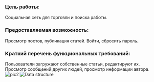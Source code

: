 ### Цель работы:  
Cоциальная сеть для торговли и поиска работы. 
### Предоставляемая возможность:
Просмотр постов, публикация статей. Войти, сбросить пароль. 
### Краткий перечень функциональных требований:  
Пользователи загружают собственные статьи, редактируют их. Просмотр сообщений других людей, просмотр информации автора.  
![](https://github.com/anewday1999/web_lab1/blob/main/pictures/271945594_445223547057446_3338745181557684151_n.png "pic2")
![](https://github.com/anewday1999/web_lab1/blob/main/pictures/271754414_442511257423432_4071665780707693716_n%20(1).png "Data structure")
